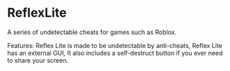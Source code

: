 # ReflexLite

A series of undetectable cheats for games such as Roblox.

Features:
Reflex Lite is made to be undetectable by anti-cheats,
Reflex Lite has an external GUI,
It also includes a self-destruct button if you ever need to share your screen.
